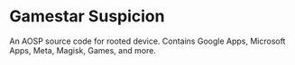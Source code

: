 # Gamestar Suspicion

An AOSP source code for rooted device. Contains Google Apps, Microsoft Apps, Meta, Magisk, Games, and more.
